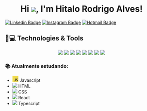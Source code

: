 <h1 align="center">Hi <img src="https://raw.githubusercontent.com/kaueMarques/kaueMarques/master/hi.gif" width="30px">, I'm Hitalo Rodrigo Alves!</h1>

[![Linkedin Badge](https://img.shields.io/badge/-LinkedIn-blue?style=flat&logo=LinkedIn&logoColor=white)](https://www.linkedin.com/in/hitalo-alves/)
[![Instagram Badge](https://img.shields.io/badge/-hitalo-purple?style=flat-square&logo=instagram&logoColor=white&link=https://www.instagram.com/hitaloalvees/?hl=pt-br)](https://www.instagram.com/hitaloalvees/)
[![Hotmail Badge](https://img.shields.io/badge/-Hotmail-0078D4?style=flat-square&logo=microsoft-outlook&logoColor=white&link=mailto:hitalo.ralves@outlook.com)](mailto:hitalo.ralves@outlook.com)

 
## 🚀💻 Technologies & Tools
 
<p align="center">

<img src="https://img.shields.io/badge/Windows-fff?logo=windows&logoColor=blue" />
  <img src="https://img.shields.io/badge/TypeScript-fff?logo=typescript&logoColor=blue" />
  <img src="https://img.shields.io/badge/JavaScript-fff?logo=javascript&logoColor=yellow" />
  <img src="https://img.shields.io/badge/HTML5-fff?logo=html5&logoColor=red" />
  <img src="https://img.shields.io/badge/CSS3-fff?logo=css3&logoColor=blue" />
  <img src="https://img.shields.io/badge/React-fff?logo=react&logoColor=61DAFB" />
  <img src="https://img.shields.io/badge/PostgreSQL-fff?logo=postgresql&logoColor=blue" />
  <img src="https://img.shields.io/badge/More...-fff" />

</p>


### :books: Atualmente estudando:
- <img src="https://raw.githubusercontent.com/devicons/devicon/master/icons/javascript/javascript-original.svg" alt="javascript" width="20" height="20"/> Javascript
- <img src="https://img.shields.io/badge/HTML5-fff?logo=html5&logoColor=red" /> HTML
- <img src="https://img.shields.io/badge/CSS3-fff?logo=css3&logoColor=blue" /> CSS
- <img src="https://img.shields.io/badge/React-fff?logo=react&logoColor=61DAFB" /> React
- <img src="https://img.shields.io/badge/TypeScript-fff?logo=typescript&logoColor=blue" /> Typescript

